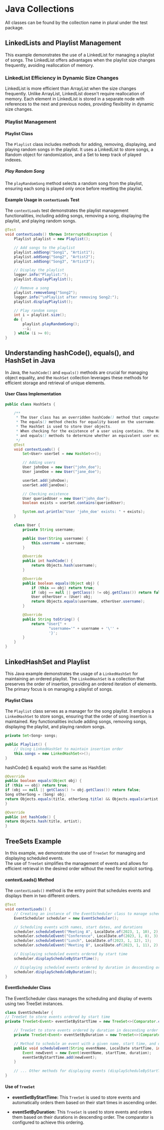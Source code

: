 # Java Collections

All classes can be found by the collection name in plural under the test package.

## LinkedLists and Playlist Management

This example demonstrates the use of a LinkedList for managing a playlist of songs. The LinkedList offers advantages when the playlist size changes frequently, avoiding reallocation of memory.

### LinkedList Efficiency in Dynamic Size Changes
LinkedList is more efficient than ArrayList when the size changes frequently. Unlike ArrayList, LinkedList doesn't require reallocation of memory. Each element in LinkedList is stored in a separate node with references to the next and previous nodes, providing flexibility in dynamic size changes.

### Playlist Management

#### Playlist Class
The `Playlist` class includes methods for adding, removing, displaying, and playing random songs in the playlist. It uses a LinkedList to store songs, a Random object for randomization, and a Set to keep track of played indexes.

##### Play Random Song
The `playRandomSong` method selects a random song from the playlist, ensuring each song is played only once before resetting the playlist.

#### Example Usage in `contextLoads` Test
The `contextLoads` test demonstrates the playlist management functionalities, including adding songs, removing a song, displaying the playlist, and playing random songs.

```java
@Test
void contextLoads() throws InterruptedException {
    Playlist playlist = new Playlist();

    // Add songs to the playlist
    playlist.addSong("Song1", "Artist1");
    playlist.addSong("Song2", "Artist2");
    playlist.addSong("Song3", "Artist3");

    // Display the playlist
    logger.info("Playlist:");
    playlist.displayPlaylist();

    // Remove a song
    playlist.removeSong("Song2");
    logger.info("\nPlaylist after removing Song2:");
    playlist.displayPlaylist();

    // Play random songs
    int i = playlist.size();
    do {
        playlist.playRandomSong();
        --i;
    } while (i >= 0);
}
```

## Understanding hashCode(), equals(), and HashSet in Java

In Java, the `hashCode()` and `equals()` methods are crucial for managing object equality, and the `HashSet` collection leverages these methods for efficient storage and retrieval of unique elements.

#### User Class Implementation

```java
public class HashSets {

    /**
     * The User class has an overridden hashCode() method that computes the hash code based on the username field.
     * The equals() method checks for equality based on the username.
     * The HashSet is used to store User objects.
     * When checking for the existence of a user using contains, the HashSet uses the overridden hashCode()
     * and equals() methods to determine whether an equivalent user exists in the set.
     */
    @Test
    void contextLoads() {
        Set<User> userSet = new HashSet<>();

        // Adding users
        User johnDoe = new User("john_doe");
        User janeDoe = new User("jane_doe");

        userSet.add(johnDoe);
        userSet.add(janeDoe);

        // Checking existence
        User queriedUser = new User("john_doe");
        boolean exists = userSet.contains(queriedUser);

        System.out.println("User 'john_doe' exists: " + exists);
    }

    class User {
        private String username;

        public User(String username) {
            this.username = username;
        }

        @Override
        public int hashCode() {
            return Objects.hash(username);
        }

        @Override
        public boolean equals(Object obj) {
            if (this == obj) return true;
            if (obj == null || getClass() != obj.getClass()) return false;
            User otherUser = (User) obj;
            return Objects.equals(username, otherUser.username);
        }

        @Override
        public String toString() {
            return "User{" +
                    "username='" + username + '\'' +
                    '}';
        }
    }
}
```
## LinkedHashSet and Playlist

This Java example demonstrates the usage of a `LinkedHashSet` for maintaining an ordered playlist. The `LinkedHashSet` is a collection that preserves the order of insertion, providing an ordered iteration of elements. The primary focus is on managing a playlist of songs.

#### Playlist Class

The `Playlist` class serves as a manager for the song playlist. It employs a `LinkedHashSet` to store songs, ensuring that the order of song insertion is maintained. Key functionalities include adding songs, removing songs, displaying the playlist, and playing random songs.
```java
private Set<Song> songs;

public Playlist() {
    // Using LinkedHashSet to maintain insertion order
    this.songs = new LinkedHashSet<>();
}
```

hashCode() & equals() work the same as HashSet:
```java
@Override
public boolean equals(Object obj) {
if (this == obj) return true;
if (obj == null || getClass() != obj.getClass()) return false;
Song otherSong = (Song) obj;
return Objects.equals(title, otherSong.title) && Objects.equals(artist, otherSong.artist);
}

@Override
public int hashCode() {
return Objects.hash(title, artist);
}
```

## TreeSets Example

In this example, we demonstrate the use of `TreeSet` for managing and displaying scheduled events. </br>
The use of `TreeSet` simplifies the management of events and allows for efficient retrieval in the desired order without the need for explicit sorting.

#### contextLoads() Method

The `contextLoads()` method is the entry point that schedules events and displays them in two different orders.
```java
@Test
void contextLoads() {
    // Creating an instance of the EventScheduler class to manage scheduled events
    EventScheduler scheduler = new EventScheduler();

    // Scheduling events with names, start dates, and durations
    scheduler.scheduleEvent("Meeting A", LocalDate.of(2023, 1, 10), 2);
    scheduler.scheduleEvent("Conference", LocalDate.of(2023, 1, 8), 3);
    scheduler.scheduleEvent("Lunch", LocalDate.of(2023, 1, 12), 1);
    scheduler.scheduleEvent("Meeting B", LocalDate.of(2023, 1, 11), 2);

    // Displaying scheduled events ordered by start time
    scheduler.displayScheduleByStartTime();

    // Displaying scheduled events ordered by duration in descending order
    scheduler.displayScheduleByDuration();
}
```

#### EventScheduler Class
The EventScheduler class manages the scheduling and display of events using two TreeSet instances.

```java
class EventScheduler {
// TreeSet to store events ordered by start time
private TreeSet<Event> eventSetByStartTime = new TreeSet<>(Comparator.comparing(Event::getStartTime));

    // TreeSet to store events ordered by duration in descending order
    private TreeSet<Event> eventSetByDuration = new TreeSet<>(Comparator.comparing(Event::getDuration).reversed());

    // Method to schedule an event with a given name, start time, and duration
    public void scheduleEvent(String eventName, LocalDate startTime, int duration) {
        Event newEvent = new Event(eventName, startTime, duration);
        eventSetByStartTime.add(newEvent);
    }
    
    // ... Other methods for displaying events (displayScheduleByStartTime, displayScheduleByDuration)
}
```

#### Use of `TreeSet`

- **eventSetByStartTime:** This `TreeSet` is used to store events and automatically orders them based on their start times in ascending order.

- **eventSetByDuration:** This `TreeSet` is used to store events and orders them based on their durations in descending order. The comparator is configured to achieve this ordering.





